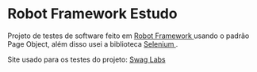 # Robot Framework Estudo
<p>
Projeto de testes de software feito em <a href="https://robotframework.org/" targer=_blank> Robot Framework </a> usando o padrão Page Object, além disso usei a biblioteca <a href="https://robotframework.org/SeleniumLibrary/SeleniumLibrary.html" targer=_blank> Selenium </a>.
</p>

<p> 
  Site usado para os testes do projeto: <a href="https://www.saucedemo.com/" targer=_blank>Swag Labs</a> 
</p>
